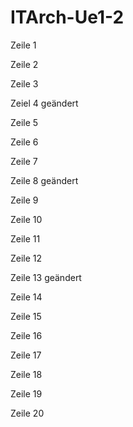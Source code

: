 # ITArch-Ue1-2
Zeile 1

Zeile 2 

Zeile 3

Zeiel 4 geändert

Zeile 5

Zeile 6

Zeile 7

Zeile 8 geändert

Zeile 9

Zeile 10

Zeile 11

Zeile 12

Zeile 13 geändert

Zeile 14

Zeile 15

Zeile 16

Zeile 17

Zeile 18

Zeile 19

Zeile 20
